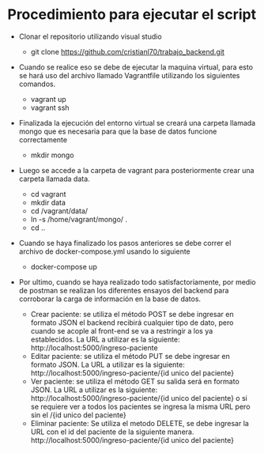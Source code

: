 # Procedimiento para ejecutar el script

* Clonar el repositorio utilizando visual studio
  - git clone https://github.com/cristianl70/trabajo_backend.git
   
* Cuando se realice eso se debe de ejecutar la maquina virtual, para esto se hará uso del archivo llamado Vagrantfile utilizando los siguientes comandos.
  - vagrant up
  - vagrant ssh

* Finalizada la ejecución del entorno virtual se creará una carpeta llamada mongo que es necesaria para que la base de datos funcione correctamente
  - mkdir mongo

* Luego se accede a la carpeta de vagrant para posteriormente crear una carpeta llamada data.
  - cd vagrant
  - mkdir data
  - cd /vagrant/data/
  - ln -s /home/vagrant/mongo/ .
  - cd ..

* Cuando se haya finalizado los pasos anteriores se debe correr el archivo de docker-compose.yml usando lo siguiente
  - docker-compose up

* Por ultimo, cuando se haya realizado todo satisfactoriamente, por medio de postman se realizan los diferentes ensayos del backend para corroborar la carga de información en la base de datos.
  - Crear paciente: se utiliza el método POST se debe ingresar en formato JSON el backend recibirá cualquier tipo de dato, pero cuando se acople al front-end se va a restringir a los ya establecidos. La URL a utilizar es la siguiente: http://localhost:5000/ingreso-paciente 
  - Editar paciente: se utiliza el método PUT se debe ingresar en formato JSON. La URL a utilizar es la siguiente: http://localhost:5000/ingreso-paciente/{id unico del paciente}
  - Ver paciente: se utiliza el método GET su salida será en formato JSON. La URL a utilizar es la siguiente: http://localhost:5000/ingreso-paciente/{id unico del paciente} o si se requiere ver a todos los pacientes se ingresa la misma URL pero sin el /{id unico del paciente}
  - Eliminar paciente: Se utiliza el metodo DELETE, se debe ingresar la URL con el id del paciente de la siguiente manera. http://localhost:5000/ingreso-paciente/{id unico del paciente}
